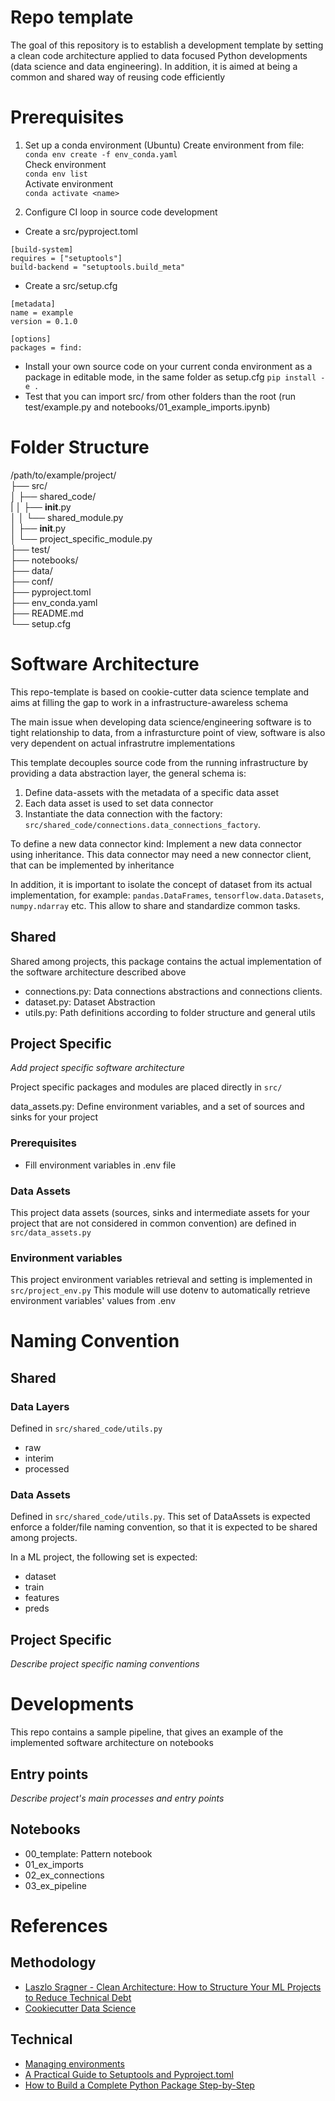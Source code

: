 # Repo template
The goal of this repository is to establish a development template by setting a clean code architecture applied to
data focused Python developments (data science and data engineering). In addition, it is aimed at being a common and 
shared way of reusing code efficiently

# Prerequisites
1. Set up a conda  environment (Ubuntu)
Create environment from file:  
```conda env create -f env_conda.yaml```  
Check environment    
```conda env list```  
Activate environment  
```conda activate <name>```  

2. Configure CI loop in source code development  

* Create a src/pyproject.toml  
```
[build-system]
requires = ["setuptools"]
build-backend = "setuptools.build_meta"
```

* Create a src/setup.cfg  
```
[metadata]
name = example
version = 0.1.0

[options]
packages = find:
```

* Install your own source code on your current conda environment as a package in editable mode,
  in the same folder as setup.cfg
```pip install -e .```
* Test that you can import src/ from other folders than the root 
  (run test/example.py and notebooks/01_example_imports.ipynb)

# Folder Structure
/path/to/example/project/  
    ├── src/  
    │   ├── shared_code/   
    |   │   ├── __init__.py  
    │   │   └── shared_module.py      
    │   ├── __init__.py               
    │   └── project_specific_module.py      
    ├── test/  
    ├── notebooks/  
    ├── data/  
    ├── conf/  
    ├── pyproject.toml    
    ├── env_conda.yaml    
    ├── README.md                    
    └── setup.cfg  
    
# Software Architecture
This repo-template is based on cookie-cutter data science template and aims at filling the gap to work in a infrastructure-awareless schema

The main issue when developing data science/engineering software is to tight relationship to data, from a infrasturcture point of view, software is also very dependent on actual infrastrutre implementations

This template decouples source code from the running infrastructure by providing a data abstraction layer, the general schema is:
1. Define data-assets with the metadata of a specific data asset
2. Each data asset is used to set data connector
3. Instantiate the data connection with the factory: `src/shared_code/connections.data_connections_factory`.

To define a new data connector kind: Implement a new data connector using inheritance. This data connector may need a new connector client, that can be implemented by inheritance

In addition, it is important to isolate the concept of dataset from its actual implementation, for example: `pandas.DataFrames`, `tensorflow.data.Datasets`, `numpy.ndarray`  etc. This allow to share and standardize common tasks.

## Shared 
Shared among projects, this package contains the actual implementation of the software architecture described above

* connections.py: Data connections abstractions and connections clients.
* dataset.py: Dataset Abstraction
* utils.py: Path definitions according to folder structure and general utils

## Project Specific
*Add project specific software architecture*

Project specific packages and modules are placed directly in `src/`

data_assets.py: Define environment variables, and a set of sources and sinks for your project

### Prerequisites
* Fill environment variables in .env file

### Data Assets
This project data assets (sources, sinks and intermediate assets for your project that are not considered
in common convention) are defined in `src/data_assets.py`

### Environment variables
This project environment variables retrieval and setting is implemented in `src/project_env.py`
This module will use dotenv to automatically retrieve environment variables' values from .env

# Naming Convention

## Shared

### Data Layers
Defined in `src/shared_code/utils.py`
* raw
* interim
* processed

### Data Assets
Defined in `src/shared_code/utils.py`. This set of DataAssets is expected enforce a folder/file naming convention,
so that it is expected to be shared among projects.

In a ML project, the following set is expected:
* dataset
* train
* features
* preds

## Project Specific
*Describe project specific naming conventions*

# Developments
This repo contains a sample pipeline, that gives an example of the implemented software architecture on notebooks

## Entry points
*Describe project's main processes and entry points*

## Notebooks

* 00_template: Pattern notebook
* 01_ex_imports
* 02_ex_connections
* 03_ex_pipeline

# References
## Methodology
* [Laszlo Sragner - Clean Architecture: How to Structure Your ML Projects to Reduce Technical Debt](https://www.youtube.com/watch?v=QXfsS-ZOeyA)
* [Cookiecutter Data Science](https://drivendata.github.io/cookiecutter-data-science/)

## Technical
* [Managing environments](https://conda.io/projects/conda/en/latest/user-guide/tasks/manage-environments.html#activating-an-environment)
* [A Practical Guide to Setuptools and Pyproject.toml](https://godatadriven.com/blog/a-practical-guide-to-setuptools-and-pyproject-toml/)
* [How to Build a Complete Python Package Step-by-Step](https://www.youtube.com/watch?v=5KEObONUkik)
